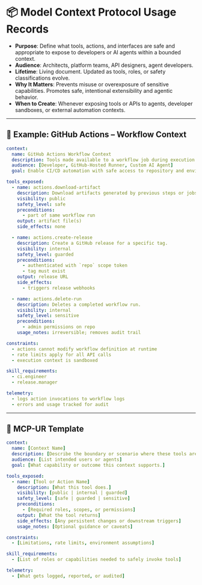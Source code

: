 # 📦 Model Context Protocol Usage Records

- **Purpose**: Define what tools, actions, and interfaces are safe and appropriate to expose to developers or AI agents within a bounded context.
- **Audience**: Architects, platform teams, API designers, agent developers.
- **Lifetime**: Living document. Updated as tools, roles, or safety classifications evolve.
- **Why It Matters**: Prevents misuse or overexposure of sensitive capabilities. Promotes safe, intentional extensibility and agentic behavior.
- **When to Create**: Whenever exposing tools or APIs to agents, developer sandboxes, or external automation contexts.

---

## 🧠 Example: GitHub Actions – Workflow Context

```yaml
context:
  name: GitHub Actions Workflow Context
  description: Tools made available to a workflow job during execution.
  audience: [Developer, GitHub-Hosted Runner, Custom AI Agent]
  goal: Enable CI/CD automation with safe access to repository and environment data.

tools_exposed:
  - name: actions.download-artifact
    description: Download artifacts generated by previous steps or jobs.
    visibility: public
    safety_level: safe
    preconditions:
      - part of same workflow run
    output: artifact file(s)
    side_effects: none

  - name: actions.create-release
    description: Create a GitHub release for a specific tag.
    visibility: internal
    safety_level: guarded
    preconditions:
      - authenticated with `repo` scope token
      - tag must exist
    output: release URL
    side_effects:
      - triggers release webhooks

  - name: actions.delete-run
    description: Deletes a completed workflow run.
    visibility: internal
    safety_level: sensitive
    preconditions:
      - admin permissions on repo
    usage_notes: irreversible; removes audit trail

constraints:
  - actions cannot modify workflow definition at runtime
  - rate limits apply for all API calls
  - execution context is sandboxed

skill_requirements:
  - ci.engineer
  - release.manager

telemetry:
  - logs action invocations to workflow logs
  - errors and usage tracked for audit
```

---

## 📄 MCP-UR Template

```yaml
context:
  name: [Context Name]
  description: [Describe the boundary or scenario where these tools are available.]
  audience: [List intended users or agents]
  goal: [What capability or outcome this context supports.]

tools_exposed:
  - name: [Tool or Action Name]
    description: [What this tool does.]
    visibility: [public | internal | guarded]
    safety_level: [safe | guarded | sensitive]
    preconditions:
      - [Required roles, scopes, or permissions]
    output: [What the tool returns]
    side_effects: [Any persistent changes or downstream triggers]
    usage_notes: [Optional guidance or caveats]

constraints:
  - [Limitations, rate limits, environment assumptions]

skill_requirements:
  - [List of roles or capabilities needed to safely invoke tools]

telemetry:
  - [What gets logged, reported, or audited]
```
